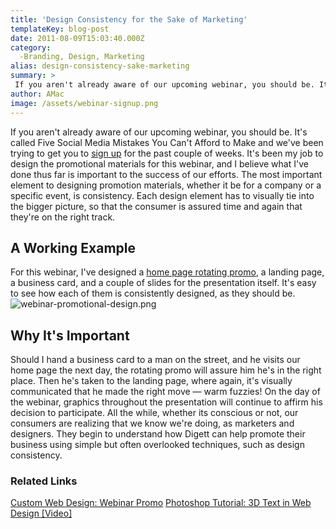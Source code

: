 ```yaml
---
title: 'Design Consistency for the Sake of Marketing'
templateKey: blog-post
date: 2011-08-09T15:03:40.000Z
category: 
  -Branding, Design, Marketing
alias: design-consistency-sake-marketing
summary: > 
 If you aren't already aware of our upcoming webinar, you should be. It's called Five Social Media Mistakes You Can't Afford to Make and we've been trying to get you to sign up for the past couple of weeks.
author: AMac
image: /assets/webinar-signup.png
---
```


If you aren't already aware of our upcoming webinar, you should be. It's called Five Social Media Mistakes You Can't Afford to Make and we've been trying to get you to [sign up](https://global.gotowebinar.com/register/126944398) for the past couple of weeks. It's been my job to design the promotional materials for this webinar, and I believe what I've done thus far is important to the success of our efforts. The most important element to designing promotion materials, whether it be for a company or a specific event, is consistency. Each design element has to visually tie into the bigger picture, so that the consumer is assured time and again that they're on the right track.

A Working Example
-----------------

For this webinar, I've designed a [home page rotating promo](/insights/custom-web-design-webinar-promo), a landing page, a business card, and a couple of slides for the presentation itself. It's easy to see how each of them is consistently designed, as they should be. ![webinar-promotional-design.png](/assets/webinar-promotional-design.png)

Why It's Important
------------------

Should I hand a business card to a man on the street, and he visits our home page the next day, the rotating promo will assure him he's in the right place. Then he's taken to the landing page, where again, it's visually communicated that he made the right move — warm fuzzies! On the day of the webinar, graphics throughout the presentation will continue to affirm his decision to participate. All the while, whether its conscious or not, our consumers are realizing that we know we're doing, as marketers and designers. They begin to understand how Digett can help promote their business using simple but often overlooked techniques, such as design consistency.

### Related Links

[Custom Web Design: Webinar Promo](/insights/custom-web-design-webinar-promo) [Photoshop Tutorial: 3D Text in Web Design \[Video\]](/insights/photoshop-tutorial-3d-text-web-design-video)